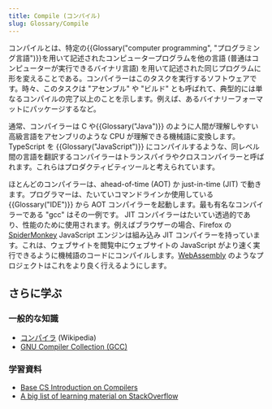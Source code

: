 ```yaml
---
title: Compile (コンパイル)
slug: Glossary/Compile
---
```


コンパイルとは、特定の{{Glossary("computer programming", "プログラミング言語")}}を用いて記述されたコンピュータープログラムを他の言語 (普通はコンピューターが実行できるバイナリ言語) を用いて記述された同じプログラムに形を変えることである。コンパイラーはこのタスクを実行するソフトウェアです。時々、このタスクは "アセンブル" や "ビルド" とも呼ばれて、典型的には単なるコンパイルの完了以上のことを示します。例えば、あるバイナリーフォーマットにパッケージするなど。

通常、コンパイラーは C や{{Glossary("Java")}} のように人間が理解しやすい高級言語をアセンブリのような CPU が理解できる機械語に変換します。TypeScript を {{Glossary("JavaScript")}} にコンパイルするような、同レベル間の言語を翻訳するコンパイラーはトランスパイラやクロスコンパイラーと呼ばれます。これらはプロダクティビティツールと考えられています。

ほとんどのコンパイラーは、ahead-of-time (AOT) か just-in-time (JIT) で動きます。プログラマーは、たいていコマンドラインか使用している {{Glossary("IDE")}} から AOT コンパイラーを起動します。最も有名なコンパイラーである "gcc" はその一例です。
JIT コンパイラーはたいてい透過的であり、性能のために使用されます。例えばブラウザーの場合、Firefox の [SpiderMonkey](/ja/docs/Mozilla/Projects/SpiderMonkey) JavaScript エンジンは組み込み JIT コンパイラーを持っています。これは、ウェブサイトを閲覧中にウェブサイトの JavaScript がより速く実行できるように機械語のコードにコンパイルします。[WebAssembly](/ja/docs/WebAssembly) のようなプロジェクトはこれをより良く行えるようにします。

## さらに学ぶ

### 一般的な知識

- [コンパイラ](https://ja.wikipedia.org/wiki/コンパイラ) (Wikipedia)
- [GNU Compiler Collection (GCC)](https://gcc.gnu.org)

### 学習資料

- [Base CS Introduction on Compilers](https://medium.com/basecs/a-deeper-inspection-into-compilation-and-interpretation-d98952ebc842)
- [A big list of learning material on StackOverflow](http://stackoverflow.com/a/1672/133203)
